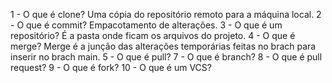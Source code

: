 1 - O que é clone?
Uma cópia do repositório remoto para a máquina local.
2 - O que é commit?
Empacotamento de alterações.
3 - O que é um repositório?
É a pasta onde ficam os arquivos do projeto.
4 - O que é merge?
Merge é a junção das alterações temporárias feitas no brach para inserir no brach main.
5 - O que é pull?
7 - O que é branch?
8 - O que é pull request?
9 - O que é fork?
10 - O que é um VCS?